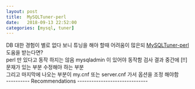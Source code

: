 ```yaml
---
layout: post
title:  MySQLTuner-perl
date:   2018-09-13 22:52:00
categories: [mysql, tuner]
---
```

DB 대한 경험이 별로 없다 보니 튜닝을 해야 할때 어려움이 많은되 [MySQLTuner-perl](https://github.com/major/MySQLTuner-perl) 도움을 받는다면?<br>
perl 만 있다고 동작 하지는 않음 mysqladmin 이 있어야 동작함 검사 결과 중간에 [!!] 문재가 있는 부분 수정해야 하는 부분<br>
그리고 마지막에 나오는 부분이 my.cnf 또는 server.cnf 가서 옵션을 조정 해야함<br>
---------- Recommendations ------------------------------